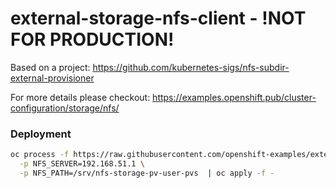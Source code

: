 # external-storage-nfs-client - !NOT FOR PRODUCTION!

Based on a project: <https://github.com/kubernetes-sigs/nfs-subdir-external-provisioner>

For more details please
checkout: <https://examples.openshift.pub/cluster-configuration/storage/nfs/>  


### Deployment
```bash
oc process -f https://raw.githubusercontent.com/openshift-examples/external-storage-nfs-client/main/openshift-template-nfs-client-provisioner.yaml \
  -p NFS_SERVER=192.168.51.1 \
  -p NFS_PATH=/srv/nfs-storage-pv-user-pvs  | oc apply -f -
```
